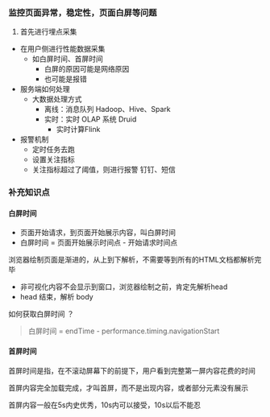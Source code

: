 ### 监控页面异常，稳定性，页面白屏等问题

1. 首先进行埋点采集

+ 在用户侧进行性能数据采集
    + 如白屏时间、首屏时间
        + 白屏的原因可能是网络原因
        + 也可能是报错
+ 服务端如何处理
    + 大数据处理方式
        + 离线：消息队列 Hadoop、Hive、Spark
        + 实时：实时 OLAP 系统 Druid
            + 实时计算Flink
+ 报警机制
    + 定时任务去跑
    + 设置关注指标
    + 关注指标超过了阈值，则进行报警 钉钉、短信

    
### 补充知识点
#### 白屏时间
+ 页面开始请求，到页面开始展示内容，叫白屏时间
+ 白屏时间 = 页面开始展示时间点 - 开始请求时间点

浏览器绘制页面是渐进的，从上到下解析，不需要等到所有的HTML文档都解析完毕

+ 非可视化内容不会显示到窗口，浏览器绘制之前，肯定先解析head
+ head 结束，解析 body

如何获取白屏时间 ？
> 白屏时间 = endTime - performance.timing.navigationStart

#### 首屏时间
首屏时间是指，在不滚动屏幕下的前提下，用户看到完整第一屏内容花费的时间

首屏内容完全加载完成，才叫首屏，而不是出现内容，或者部分元素没有展示

首屏内容一般在5s内史优秀，10s内可以接受，10s以后不能忍


